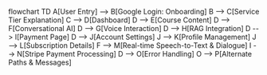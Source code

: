 flowchart TD
    A[User Entry] --> B[Google Login: Onboarding]
    B --> C[Service Tier Explanation]
    C --> D[Dashboard]
    D --> E[Course Content]
    D --> F[Conversational AI]
    D --> G[Voice Interaction]
    D --> H[RAG Integration]
    D --> I[Payment Page]
    D --> J[Account Settings]
    J --> K[Profile Management]
    J --> L[Subscription Details]
    F --> M[Real-time Speech-to-Text & Dialogue]
    I --> N[Stripe Payment Processing]
    D --> O[Error Handling]
    O --> P[Alternate Paths & Messages]